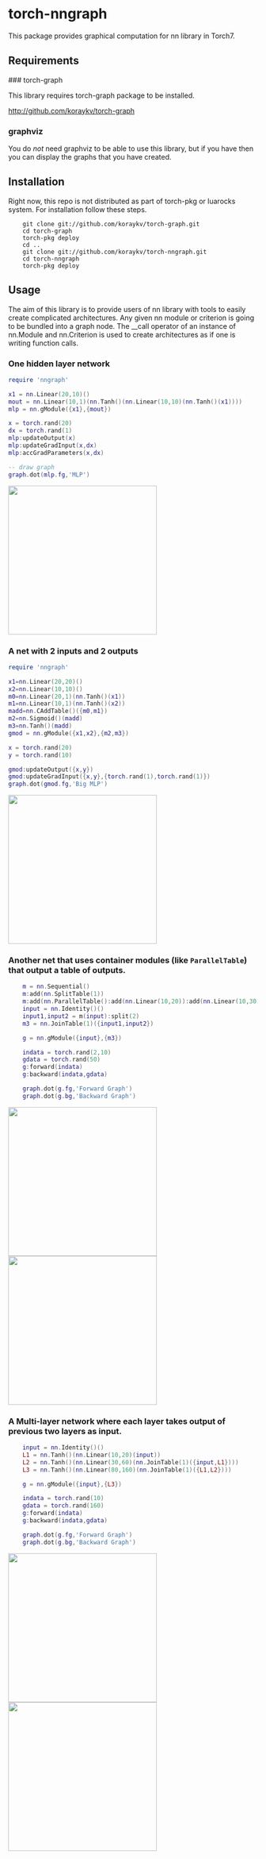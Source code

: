 # torch-nngraph

This package provides graphical computation for nn library in Torch7.

## Requirements

### torch-graph

This library requires torch-graph package to be installed.

http://github.com/koraykv/torch-graph

### graphviz

You do *not* need graphviz to be able to use this library, but if you have then you can display the graphs that you have created.

## Installation

Right now, this repo is not distributed as part of torch-pkg or luarocks system. For installation follow these steps.

```
	git clone git://github.com/koraykv/torch-graph.git
	cd torch-graph
	torch-pkg deploy 
	cd ..
	git clone git://github.com/koraykv/torch-nngraph.git
	cd torch-nngraph
	torch-pkg deploy 
```
## Usage

The aim of this library is to provide users of nn library with tools to easily create complicated architectures. Any given nn module or criterion is going to be bundled into a graph node. The __call operator of an instance of nn.Module and nn.Criterion is used to create architectures as if one is writing function calls.

### One hidden layer network

```lua
require 'nngraph'

x1 = nn.Linear(20,10)()
mout = nn.Linear(10,1)(nn.Tanh()(nn.Linear(10,10)(nn.Tanh()(x1))))
mlp = nn.gModule({x1},{mout})

x = torch.rand(20)
dx = torch.rand(1)
mlp:updateOutput(x)
mlp:updateGradInput(x,dx)
mlp:accGradParameters(x,dx)

-- draw graph
graph.dot(mlp.fg,'MLP')


```

<img src= "https://raw.github.com/koraykv/torch-nngraph/master/doc/mlp.png" width="300px"/>
<!-- ![mlp](https://raw.github.com/koraykv/torch-nngraph/master/doc/mlp.png) -->

### A net with 2 inputs and 2 outputs

```lua
require 'nngraph'

x1=nn.Linear(20,20)()
x2=nn.Linear(10,10)()
m0=nn.Linear(20,1)(nn.Tanh()(x1))
m1=nn.Linear(10,1)(nn.Tanh()(x2))
madd=nn.CAddTable()({m0,m1})
m2=nn.Sigmoid()(madd)
m3=nn.Tanh()(madd)
gmod = nn.gModule({x1,x2},{m2,m3})

x = torch.rand(20)
y = torch.rand(10)

gmod:updateOutput({x,y})
gmod:updateGradInput({x,y},{torch.rand(1),torch.rand(1)})
graph.dot(gmod.fg,'Big MLP')

```

<img src= "https://raw.github.com/koraykv/torch-nngraph/master/doc/mlp2.png" width="300px"/>

### Another net that uses container modules (like `ParallelTable`) that output a table of outputs.

```lua
	m = nn.Sequential()
	m:add(nn.SplitTable(1))
	m:add(nn.ParallelTable():add(nn.Linear(10,20)):add(nn.Linear(10,30)))
	input = nn.Identity()()
	input1,input2 = m(input):split(2)
	m3 = nn.JoinTable(1)({input1,input2})

	g = nn.gModule({input},{m3})

	indata = torch.rand(2,10)
	gdata = torch.rand(50)
	g:forward(indata)
	g:backward(indata,gdata)

	graph.dot(g.fg,'Forward Graph')
	graph.dot(g.bg,'Backward Graph')
```
<img src= "https://raw.github.com/koraykv/torch-nngraph/master/doc/mlp3_forward.png" width="300px"/>
<img src= "https://raw.github.com/koraykv/torch-nngraph/master/doc/mlp3_backward.png" width="300px"/>

### A Multi-layer network where each layer takes output of previous two layers as input.
```lua
	input = nn.Identity()()
	L1 = nn.Tanh()(nn.Linear(10,20)(input))
	L2 = nn.Tanh()(nn.Linear(30,60)(nn.JoinTable(1)({input,L1})))
	L3 = nn.Tanh()(nn.Linear(80,160)(nn.JoinTable(1)({L1,L2})))

	g = nn.gModule({input},{L3})

	indata = torch.rand(10)
	gdata = torch.rand(160)
	g:forward(indata)
	g:backward(indata,gdata)

	graph.dot(g.fg,'Forward Graph')
	graph.dot(g.bg,'Backward Graph')
```

<img src= "https://raw.github.com/koraykv/torch-nngraph/master/doc/mlp4_forward.png" width="300px"/>
<img src= "https://raw.github.com/koraykv/torch-nngraph/master/doc/mlp4_backward.png" width="300px"/>


